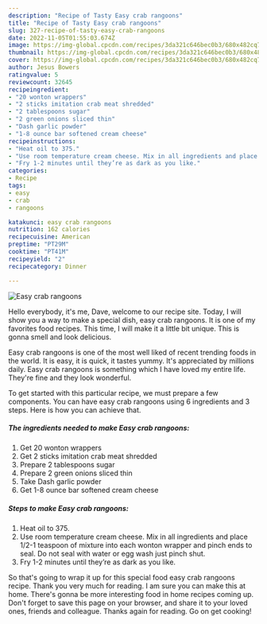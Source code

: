 ```yaml
---
description: "Recipe of Tasty Easy crab rangoons"
title: "Recipe of Tasty Easy crab rangoons"
slug: 327-recipe-of-tasty-easy-crab-rangoons
date: 2022-11-05T01:55:03.674Z
image: https://img-global.cpcdn.com/recipes/3da321c646bec0b3/680x482cq70/easy-crab-rangoons-recipe-main-photo.jpg
thumbnail: https://img-global.cpcdn.com/recipes/3da321c646bec0b3/680x482cq70/easy-crab-rangoons-recipe-main-photo.jpg
cover: https://img-global.cpcdn.com/recipes/3da321c646bec0b3/680x482cq70/easy-crab-rangoons-recipe-main-photo.jpg
author: Jesus Bowers
ratingvalue: 5
reviewcount: 32645
recipeingredient:
- "20 wonton wrappers"
- "2 sticks imitation crab meat shredded"
- "2 tablespoons sugar"
- "2 green onions sliced thin"
- "Dash garlic powder"
- "1-8 ounce bar softened cream cheese"
recipeinstructions:
- "Heat oil to 375."
- "Use room temperature cream cheese. Mix in all ingredients and place 1/2-1 teaspoon of mixture into each wonton wrapper and pinch ends to seal. Do not seal with water or egg wash just pinch shut."
- "Fry 1-2 minutes until they’re as dark as you like."
categories:
- Recipe
tags:
- easy
- crab
- rangoons

katakunci: easy crab rangoons 
nutrition: 162 calories
recipecuisine: American
preptime: "PT29M"
cooktime: "PT41M"
recipeyield: "2"
recipecategory: Dinner

---
```



![Easy crab rangoons](https://img-global.cpcdn.com/recipes/3da321c646bec0b3/680x482cq70/easy-crab-rangoons-recipe-main-photo.jpg)

Hello everybody, it's me, Dave, welcome to our recipe site. Today, I will show you a way to make a special dish, easy crab rangoons. It is one of my favorites food recipes. This time, I will make it a little bit unique. This is gonna smell and look delicious.



Easy crab rangoons is one of the most well liked of recent trending foods in the world. It is easy, it is quick, it tastes yummy. It's appreciated by millions daily. Easy crab rangoons is something which I have loved my entire life. They're fine and they look wonderful.


To get started with this particular recipe, we must prepare a few components. You can have easy crab rangoons using 6 ingredients and 3 steps. Here is how you can achieve that.

<!--inarticleads1-->

##### The ingredients needed to make Easy crab rangoons:

1. Get 20 wonton wrappers
1. Get 2 sticks imitation crab meat shredded
1. Prepare 2 tablespoons sugar
1. Prepare 2 green onions sliced thin
1. Take Dash garlic powder
1. Get 1-8 ounce bar softened cream cheese




<!--inarticleads2-->

##### Steps to make Easy crab rangoons:

1. Heat oil to 375.
1. Use room temperature cream cheese. Mix in all ingredients and place 1/2-1 teaspoon of mixture into each wonton wrapper and pinch ends to seal. Do not seal with water or egg wash just pinch shut.
1. Fry 1-2 minutes until they’re as dark as you like.




So that's going to wrap it up for this special food easy crab rangoons recipe. Thank you very much for reading. I am sure you can make this at home. There's gonna be more interesting food in home recipes coming up. Don't forget to save this page on your browser, and share it to your loved ones, friends and colleague. Thanks again for reading. Go on get cooking!
